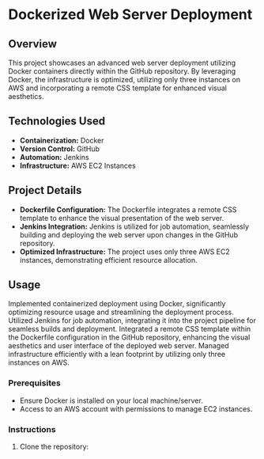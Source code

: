 # Dockerized Web Server Deployment

## Overview

This project showcases an advanced web server deployment utilizing Docker containers directly within the GitHub repository. By leveraging Docker, the infrastructure is optimized, utilizing only three instances on AWS and incorporating a remote CSS template for enhanced visual aesthetics.

## Technologies Used

- **Containerization:** Docker
- **Version Control:** GitHub
- **Automation:** Jenkins
- **Infrastructure:** AWS EC2 Instances

## Project Details

- **Dockerfile Configuration:** The Dockerfile integrates a remote CSS template to enhance the visual presentation of the web server.
- **Jenkins Integration:** Jenkins is utilized for job automation, seamlessly building and deploying the web server upon changes in the GitHub repository.
- **Optimized Infrastructure:** The project uses only three AWS EC2 instances, demonstrating efficient resource allocation.

## Usage
Implemented containerized deployment using Docker, significantly optimizing resource usage and streamlining the deployment process.
Utilized Jenkins for job automation, integrating it into the project pipeline for seamless builds and deployment.
Integrated a remote CSS template within the Dockerfile configuration in the GitHub repository, enhancing the visual aesthetics and user interface of the deployed web server.
Managed infrastructure efficiently with a lean footprint by utilizing only three instances on AWS.

### Prerequisites

- Ensure Docker is installed on your local machine/server.
- Access to an AWS account with permissions to manage EC2 instances.

### Instructions

1. Clone the repository:
